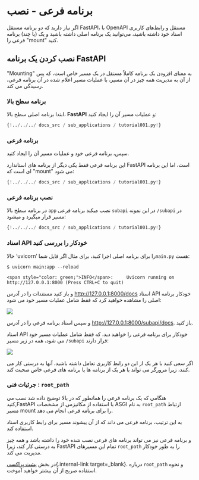 # برنامه فرعی - نصب

اگر نیاز دارید که دو برنامه مستقل FastAPI، با OpenAPI مستقل و رابط‌های کاربری اسناد خود داشته باشید، می‌توانید یک برنامه
اصلی داشته باشید و یک (یا چند) برنامه فرعی را "mount" کنید.

## نصب کردن یک برنامه **FastAPI**

"Mounting" به معنای افزودن یک برنامه کاملاً مستقل در یک مسیر خاص است، که پس از آن به مدیریت همه چیز در آن مسیر، با
عملیات مسیر اعلام شده در آن برنامه فرعی، رسیدگی می کند.

### برنامه سطح بالا

ابتدا برنامه اصلی سطح بالا، **FastAPI** و عملیات مسیر آن را ایجاد کنید:

```Python hl_lines="3  6-8"
{!../../../ docs_src / sub_applications / tutorial001.py!}
```

### برنامه فرعی

سپس، برنامه فرعی خود و عملیات مسیر آن را ایجاد کنید.

این برنامه فرعی فقط یکی دیگر از برنامه های استاندارد FastAPI است، اما این برنامه ای است که "mount" می شود:

```Python hl_lines="11  14-16"
{!../../../ docs_src / sub_applications / tutorial001.py!}
```

### نصب برنامه فرعی

در برنامه سطح بالا `app` نصب میکند برنامه فرعی `subapi` در این نمونه `/subapi` در مسیر قرار میگیرد و میشود:

```Python hl_lines="11  19"
{!../../../ docs_src / sub_applications / tutorial001.py!}
```

### اسناد API خودکار را بررسی کنید

حالا ‘uvicorn’ را برای برنامه اصلی اجرا کنید، برای مثال اگر فایل شما`main.py` هست:
<div class="termy">

```console
$ uvicorn main:app --reload

<span style="color: green;">INFO</span>:     Uvicorn running on http://127.0.0.1:8000 (Press CTRL+C to quit)
```

</div>

و باز کنید مستندات را در
آدرس <a href="http://127.0.0.1:8000/docs" class="external-link" target="_blank">http://127.0.0.1:8000/docs</a>
اسناد API خودکار برنامه اصلی را مشاهده خواهید کرد که فقط شامل عملیات مسیر خود می شود:

<img src="/img/tutorial/sub-applications/image01.png">

و سپس اسناد برنامه فرعی را در آدرس <a href="http://127.0.0.1:8000/subapi/docs" class="external-link" target="_blank">http://127.0.0.1:8000/subapi/docs</a>. باز کنید.

اسناد API خودکار برای برنامه فرعی را خواهید دید، که فقط شامل عملیات مسیر خود می شود، همه در زیر مسیر `/subapi` قرار دارند:

<img src="/img/tutorial/sub-applications/image02.png">

اگر سعی کنید با هر یک از این دو رابط کاربری تعامل داشته باشید، آنها به درستی کار می کنند، زیرا مرورگر می تواند با هر یک از برنامه ها یا برنامه های فرعی خاص صحبت کند.

### جرئیات فنی : `root_path`

هنگامی که یک برنامه فرعی را همانطور که در بالا توضیح داده شد نصب می کنید,FastAPI با استفاده از مکانیزمی از مشخصات ASGI به نام `root_path` ارتباط مسیر mount را برای برنامه فرعی انجام می دهد.

به این ترتیب، برنامه فرعی می داند که از آن پیشوند مسیر برای رابط کاربری اسناد استفاده کند.

و برنامه فرعی نیز می تواند برنامه های فرعی نصب شده خود را داشته باشد و همه چیز به درستی کار کند، زیرا FastAPI تمام این مسیرهای `root_path` را به طور خودکار مدیریت می کند.

در بخش [پشت پراکسی](./behind-a-proxy.md){.internal-link target=_blank}. درباره `root_path` و نحوه استفاده صریح از آن بیشتر خواهید آموخت.
